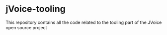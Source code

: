 jVoice-tooling
==============
This repository contains all the code related to the tooling part of the JVoice open source project
